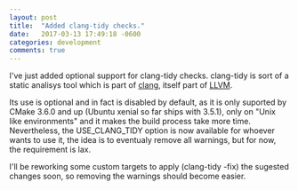```yaml
---
layout: post
title:  "Added clang-tidy checks."
date:   2017-03-13 17:49:18 -0600
categories: development
comments: true
---
```


I've just added optional support for clang-tidy checks. clang-tidy is sort of a static analisys tool which is part of [clang](https://clang.llvm.org/), itself part of [LLVM](https://llvm.org/).

Its use is optional and in fact is disabled by default, as it is only suported by CMake 3.6.0 and up (Ubuntu xenial so far ships with 3.5.1), only on "Unix like environments" and it makes the build process take more time. Nevertheless, the USE\_CLANG\_TIDY option is now available for whoever wants to use it, the idea is to eventualy remove all warnings, but for now, the requirement is lax.

I'll be reworking some custom targets to apply (clang-tidy -fix) the sugested changes soon, so removing the warnings should become easier.

